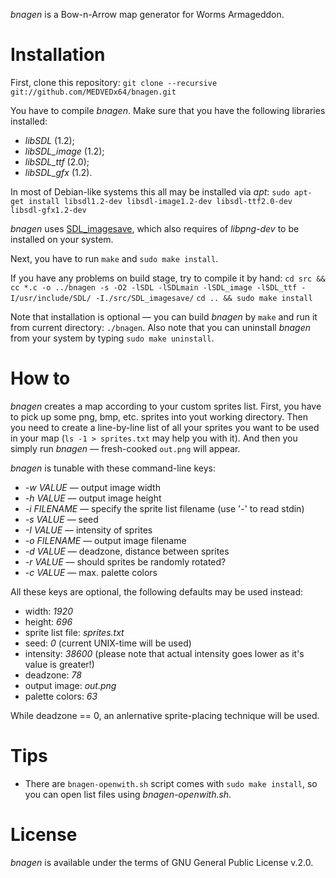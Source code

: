 *bnagen* is a Bow-n-Arrow map generator for Worms Armageddon.

Installation
============

First, clone this repository:
`git clone --recursive git://github.com/MEDVEDx64/bnagen.git`

You have to compile *bnagen*. Make sure that you have the following libraries installed:
 - *libSDL* (1.2);
 - *libSDL_image* (1.2);
 - *libSDL_ttf* (2.0);
 - *libSDL_gfx* (1.2).

In most of Debian-like systems this all may be installed via *apt*:
`sudo apt-get install libsdl1.2-dev libsdl-image1.2-dev libsdl-ttf2.0-dev libsdl-gfx1.2-dev`

*bnagen* uses [SDL_imagesave](https://github.com/TheWatcher/SDL_imagesave), which also requires of *libpng-dev* to be installed on your system.

Next, you have to run `make` and `sudo make install`.

If you have any problems on build stage, try to compile it by hand:
`cd src && cc *.c -o ../bnagen -s -O2 -lSDL -lSDLmain -lSDL_image -lSDL_ttf -I/usr/include/SDL/ -I./src/SDL_imagesave/`
`cd .. && sudo make install`

Note that installation is optional — you can build *bnagen* by `make` and run it from current directory: `./bnagen`.
Also note that you can uninstall *bnagen* from your system by typing `sudo make uninstall`.

How to
======

*bnagen* creates a map according to your custom sprites list. First, you have to pick up some png, bmp, etc. sprites into yout working directory. Then you need to create a line-by-line list of all your sprites you want to be used in your map (`ls -1 > sprites.txt` may help you with it). And then you simply run *bnagen* — fresh-cooked `out.png` will appear.

*bnagen* is tunable with these command-line keys:
 - *-w VALUE* — output image width
 - *-h VALUE* — output image height
 - *-i FILENAME* — specify the sprite list filename (use '-' to read stdin)
 - *-s VALUE* — seed
 - *-I VALUE* — intensity of sprites
 - *-o FILENAME* — output image filename
 - *-d VALUE* — deadzone, distance between sprites
 - *-r VALUE* — should sprites be randomly rotated?
 - *-c VALUE* — max. palette colors

All these keys are optional, the following defaults may be used instead:
 - width: *1920*
 - height: *696*
 - sprite list file: *sprites.txt*
 - seed: *0* (current UNIX-time will be used)
 - intensity: *38600* (please note that actual intensity goes lower as it's value is greater!)
 - deadzone: *78*
 - output image: *out.png*
 - palette colors: *63*

While deadzone == 0, an anlernative sprite-placing technique will be used.

Tips
====

 - There are `bnagen-openwith.sh` script comes with `sudo make install`, so you can open list files using *bnagen-openwith.sh*.

License
=======

*bnagen* is available under the terms of GNU General Public License v.2.0.
